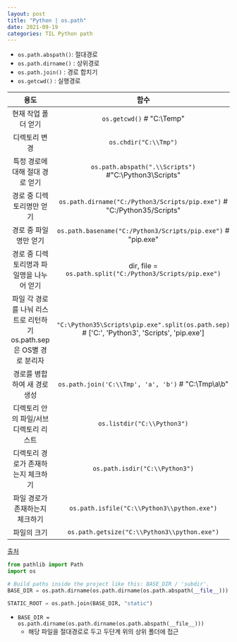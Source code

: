 ```yaml
---
layout: post
title: "Python | os.path"
date: 2021-09-19
categories: TIL Python path
---
```


- `os.path.abspath()`: 절대경로
- `os.path.dirname()` : 상위경로
- `os.path.join()` : 경로 합치기
- `os.getcwd()` : 실행경로

|                                 용도                                 |                                             함수                                             |
| :------------------------------------------------------------------: | :------------------------------------------------------------------------------------------: |
|                         현재 작업 폴더 얻기                          |                                  `os.getcwd()` # "C:\Temp"                                   |
|                            디렉토리 변경                             |                                    `os.chdir("C:\\Tmp")`                                     |
|                   특정 경로에 대해 절대 경로 얻기                    |                    `os.path.abspath(".\\Scripts")` #"C:\Python3\Scripts"                     |
|                      경로 중 디렉토리명만 얻기                       |           `os.path.dirname("C:/Python3/Scripts/pip.exe")` # "C:/Python35/Scripts"            |
|                        경로 중 파일명만 얻기                         |                 `os.path.basename("C:/Python3/Scripts/pip.exe")` # "pip.exe"                 |
|              경로 중 디렉토리명과 파일명을 나누어 얻기               |                  dir, file = `os.path.split("C:/Python3/Scripts/pip.exe")`                   |
| 파일 각 경로를 나눠 리스트로 리턴하기 os.path.sep은 OS별 경로 분리자 | `"C:\Python35\Scripts\pip.exe".split(os.path.sep)` # ['C:', 'Python3', 'Scripts', 'pip.exe'] |
|                     경로를 병합하여 새 경로 생성                     |                      `os.path.join('C:\\Tmp', 'a', 'b')` # "C:\Tmp\a\b"                      |
|                디렉토리 안의 파일/서브디렉토리 리스트                |                                 `os.listdir("C:\\Python3")`                                  |
|                 디렉토리 경로가 존재하는지 체크하기                  |                                `os.path.isdir("C:\\Python3")`                                |
|                   파일 경로가 존재하는지 체크하기                    |                         `os.path.isfile("C:\\Python3\\python.exe")`                          |
|                             파일의 크기                              |                         `os.path.getsize("C:\\Python3\\python.exe")`                         |

[출처](https://itmining.tistory.com/122)

```python
from pathlib import Path
import os

# Build paths inside the project like this: BASE_DIR / 'subdir'.
BASE_DIR = os.path.dirname(os.path.dirname(os.path.abspath(__file__)))

STATIC_ROOT = os.path.join(BASE_DIR, "static")

```

- `BASE_DIR = os.path.dirname(os.path.dirname(os.path.abspath(__file__)))`
  - 해당 파일을 절대경로로 두고 두단계 위의 상위 폴더에 접근
